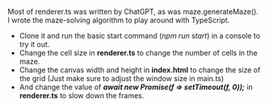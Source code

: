Most of renderer.ts was written by ChatGPT, as was maze.generateMaze(). I wrote the maze-solving algorithm to play around with TypeScript. 

- Clone it and run the basic start command (*npm run start*) in a console to  try it out.
- Change the cell size in **renderer.ts** to change the number of cells in the maze.
- Change the canvas width and height in **index.html** to change the size of the grid
(Just make sure to adjust the window size in main.ts)
- And change the value of ***await new Promise(f => setTimeout(f, 0));*** in **renderer.ts** to slow down the frames.
